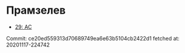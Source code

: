 # Прамзелев
- [29: AC](29.md)

Commit: ce20ed559313d70689749ea6e63b5104cb2422d1
 fetched at: 20201117-224742
